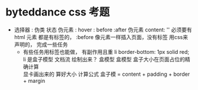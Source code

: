 # byteddance  css  考题

- 选择器
    : 伪类 状态   伪元素
    : hover
    : before  :after 伪元素  content: ''  必须要有
    html 元素  都是有标签的，  :before 像元素一样插入页面，没有标签 
    用css来声明的，  完成一些任务
    - 有些任务用标签也能做，  有副作用且重
        li  border-bottom: 1px solid  red;
        li  是盒子模型  文档流  绘制出来？  盒模型 
    盒模型  盒子大小在页面占位的精确计算  
    显卡画出来的  算好大小
    计算公式
    盒子模 = content + padding + border + margin
